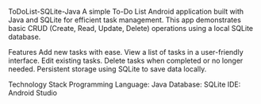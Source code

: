ToDoList-SQLite-Java
A simple To-Do List Android application built with Java and SQLite for efficient task management. This app demonstrates basic CRUD (Create, Read, Update, Delete) operations using a local SQLite database.

Features
Add new tasks with ease.
View a list of tasks in a user-friendly interface.
Edit existing tasks.
Delete tasks when completed or no longer needed.
Persistent storage using SQLite to save data locally.

Technology Stack
Programming Language: Java
Database: SQLite
IDE: Android Studio
